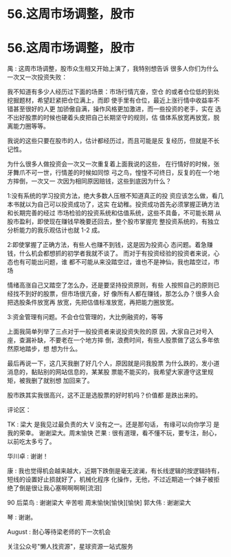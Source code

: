 # 56.这周市场调整，股市

# 56.这周市场调整，股市

禺 : 这周市场调整，股市众生相又开始上演了，我特别想告诉 很多人你们为什么一次又一次投资失败：

我不知道有多少人经历过下面的场景：市场行情亢奋，空仓 的或者仓位低的到处挖掘题材，希望赶紧把仓位满上，而即 使手里有仓位，最近上涨行情中收益率不错甚至很好的人更 加骄傲自满，操作风格更加激进，而一些投资的老手，实在 选不出好股票的时候也硬着头皮把自己长期坚守的规则，估 值体系放宽再放宽，脱离能力圈等等。

我说的这些只要在股市的人，估计都经历过，而且可能是反 复经历，但就是不长记性。

为什么很多人做投资会一次又一次重复着上面我说的这些， 在行情好的时候，张牙舞爪不可一世，行情差的时候如同惊 弓之鸟，惶惶不可终日，反复的在一个地方摔倒，一次又一 次因为相同原因赔钱，这些到底因为什么？

1:没有系统的学习投资方法，绝大多数人压根不知道真正的投 资应该怎么做，看几本书就以为自己可以投资成功了，这实 在幼稚。投资成功首先必须掌握正确方法和长期完善的经过 市场检验的投资系统和估值系统，这些不具备，不可能长期 从股市盈利，即使现在赚钱早晚要还回去，整个股市掌握完 整投资系统的，有独立分析能力的我乐观估计也就 1-2 成。

2:即使掌握了正确方法，有些人也赚不到钱，这是因为投资心 态问题。着急赚钱，什么机会都想抓的初学者我就不谈了。 而对于有投资经验的投资者来说，心态也有可能出问题，谁 都不可能从来没踏空过，谁也不是神仙，我也踏空过，市场

情绪高涨自己又踏空了怎么办，还是要坚持投资原则，有些 人按照自己的原则已经找不到好的股票，但市场很亢奋，好 像所有人都在赚钱，那怎么办？很多人会把选股条件放宽再 放宽，先把估值标准放宽，再把能力圈放宽。

3:资金管理有问题。不会仓位管理的，大比例融资的，等等

上面我简单列举了三点对于一般投资者来说投资失败的原 因，大家自己对号入座，查漏补缺，不要老在一个地方摔 倒，浪费时间，有些人股票做了这么多年依然原地踏步，想 想为什么。

最后再说一下，这几天我删了好几个人，原因就是问我股票 为什么跌的，发小道消息的，黏贴别的网站信息的，某某股 票能不能买的，我希望大家遵守这里规矩，被我删了就别想 加回来了。

股市跌其实我很高兴，这不正是选股票的好时机吗？价值都 是跌出来的。

评论区：

TK : 梁大 是我见过最负责的大 V 没有之一。还是那句话， 有缘可以向你学习 是我的荣幸。 谢谢梁大。周末愉快 芒果 : 很有道理，看不懂不玩，要专注，耐心，以前吃太多亏了。

华川卓 : 谢谢！

康 : 我也觉得机会越来越大，近期下跌倒是毫无波澜，有长线逻辑的按逻辑持有，短线的设置好止损就好了，机械化程序 化操作，无他，不过近期追一个妹子被拒绝了倒是很让我心塞啊啊啊啊[流泪]

90 后菜鸟 : 谢谢梁大 辛苦啦 周末愉快[愉快][愉快] 郭大伟 : 谢谢梁大

琴 : 谢谢。

August : 耐心等待梁老师的下一次机会

关注公众号"懒人找资源"，星球资源一站式服务